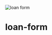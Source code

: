 ![loan form](https://user-images.githubusercontent.com/127374643/233168765-a9bc7400-d82d-4c20-a74b-ff8e1e0df350.png)
# loan-form
